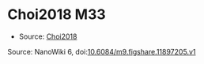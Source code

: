 <a name="material" />

# Choi2018 M33
<script type="application/ld+json">
  {
    "@context": "https://schema.org/",
    "@type": "ChemicalSubstance",
    "@id": "https://egonw.github.io/nanowiki/nanowiki544.html#material",
    "http://purl.org/dc/terms/conformsTo":
      {
        "@type": "CreativeWork",
        "@id": "https://bioschemas.org/profiles/ChemicalSubstance/0.4-RELEASE/"
      },
    "identfier": "544",
    "name": "Choi2018 M33",
    "url": "https://egonw.github.io/nanowiki/nanowiki544.html#material",
    "sameAs": "http://127.0.0.1/mediawiki/index.php/Special:URIResolver/Choi2018_M33"
  }
</script>


* Source: [Choi2018](articleChoi2018.md)


Source: NanoWiki 6, doi:[10.6084/m9.figshare.11897205.v1](https://doi.org/10.6084/m9.figshare.11897205.v1)
